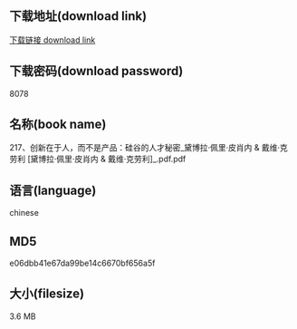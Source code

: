 ## 下载地址(download link)
[下载链接 download link](https://voluble-croquembouche-d321dc.netlify.app/?s=217%E3%80%81%E5%88%9B%E6%96%B0%E5%9C%A8%E4%BA%8E%E4%BA%BA%EF%BC%8C%E8%80%8C%E4%B8%8D%E6%98%AF%E4%BA%A7%E5%93%81%EF%BC%9A%E7%A1%85%E8%B0%B7%E7%9A%84%E4%BA%BA%E6%89%8D%E7%A7%98%E5%AF%86_%E9%BB%9B%E5%8D%9A%E6%8B%89%C2%B7%E4%BD%A9%E9%87%8C%C2%B7%E7%9A%AE%E8%82%96%E5%86%85+%26+%E6%88%B4%E7%BB%B4%C2%B7%E5%85%8B%E5%8A%B3%E5%88%A9+%5B%E9%BB%9B%E5%8D%9A%E6%8B%89%C2%B7%E4%BD%A9%E9%87%8C%C2%B7%E7%9A%AE%E8%82%96%E5%86%85+%26+%E6%88%B4%E7%BB%B4%C2%B7%E5%85%8B%E5%8A%B3%E5%88%A9%5D_.pdf)

## 下载密码(download password)
8078

## 名称(book name)
217、创新在于人，而不是产品：硅谷的人才秘密_黛博拉·佩里·皮肖内 & 戴维·克劳利 [黛博拉·佩里·皮肖内 & 戴维·克劳利]_.pdf.pdf

## 语言(language)
chinese

## MD5
e06dbb41e67da99be14c6670bf656a5f

## 大小(filesize)
3.6 MB
